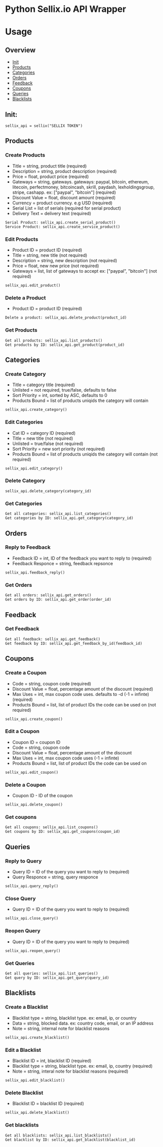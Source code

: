 # Python Sellix.io API Wrapper

# Usage

## Overview
- [Init](README.md#Init)
- [Products](README.md#Products)
- [Categories](README.md#Categories)
- [Orders](README.md#Orders)
- [Feedback](README.md#Feedback)
- [Coupons](README.md#Coupons)
- [Queries](README.md#Queries)
- [Blacklists](README.md#Blacklists)

## Init:
```
sellix_api = sellix("SELLIX TOKEN")
```

## Products

### Create Products

- Title = string, product title (required)
- Description = string, product description (required)
- Price = float, product price (required)
- Gateways = string, gateways. gateways: paypal, bitcoin, ethereum, litecoin, perfectmoney, bitcoincash, skrill, paydash, lexholdingsgroup, stripe, cashapp. ex: ["paypal", "bitcoin"] (required)
- Discount Value = float, discount amount (required)
- Currency = product currency. e.g USD (required)
- Serial List = list of serials (required for serial product)
- Delivery Text = delivery text (required)

```
Serial Product: sellix_api.create_serial_product()
Service Product: sellix_api.create_service_product()
```

### Edit Products
- Product ID = product ID (required)
- Title = string, new title (not required)
- Description = string, new description (not required)
- Price = float, new new price (not required)
- Gateways = list, list of gateways to accept ex: ["paypal", "bitcoin"] (not required)

```
sellix_api.edit_product()
```

### Delete a Product
- Product ID = product ID (required)

```
Delete a product: sellix_api.delete_product(product_id)
```

### Get Products
```
Get all products: sellix_api.list_products()
Get products by ID: sellix_api.get_product(product_id)
```

## Categories

### Create Category
- Title = category title (required)
- Unlisted = not required, true/false, defaults to false
- Sort Priority = int, sorted by ASC, defaults to 0
- Products Bound = list of products uniqids the category will contain

```
sellix_api.create_category()
```

### Edit Categories
- Cat ID = category ID (required)
- Title = new title (not required)
- Unlisted = true/false (not required)
- Sort Priority = new sort priority (not required)
- Products Bound = list of products uniqids the category will contain (not required)

```
sellix_api.edit_category()
```

### Delete Category
```
sellix_api.delete_category(category_id)
```

### Get Categories
```
Get all categories: sellix_api.list_categories()
Get categories by ID: sellix_api.get_category(category_id)
```

## Orders

### Reply to Feedback
- Feedback ID = int, ID of the feedback you want to reply to (required)
- Feedback Responce = string, feedback repsonce
```
sellix_api.feedback_reply()
```

### Get Orders
```
Get all orders: sellix_api.get_orders()
Get orders by ID: sellix_api.get_order(order_id)
```

## Feedback

### Get Feedback
```
Get all feedback: sellix_api.get_feedback()
Get feedback by ID: sellix_api.get_feedback_by_id(feedback_id)
```

## Coupons

### Create a Coupon
- Code = string, coupon code (required)
- Discount Value = float, percentage amount of the discount (required)
- Max Uses = int, max coupon code uses. defaults to -d (-1 = infinte) (required)
- Products Bound = list, list of product IDs the code can be used on (not required)

```
sellix_api.create_coupon()
```

### Edit a Coupon
- Coupon ID = coupon ID
- Code = string, coupon code
- Discount Value = float, percentage amount of the discount
- Max Uses = int, max coupon code uses (-1 = infinte)
- Products Bound = list, list of product IDs the code can be used on

```
sellix_api.edit_coupon()
```

### Delete a Coupon
- Coupon ID - ID of the coupon

```
sellix_api.delete_coupon()
```

### Get coupons
```
Get all coupons: sellix_api.list_coupons()
Get coupons by ID: sellix_api.get_coupons(coupon_id)
```
## Queries

### Reply to Query
- Query ID = ID of the query you want to reply to (required)
- Query Responce = string, query responce

```
sellix_api.query_reply()
```

### Close Query
- Query ID = ID of the query you want to reply to (required)

```
sellix_api.close_query()
```

### Reopen Query
- Query ID = ID of the query you want to reply to (required)

```
sellix_api.reopen_query()
```

### Get Queries
```
Get all queries: sellix_api.list_queries()
Get query by ID: sellix_api.get_query(query_id)
```

## Blacklists

### Create a Blacklist 
- Blacklist type = string, blacklist type. ex: email, ip, or country
- Data = string, blocked data. ex: country code, email, or an IP address
- Note = string, internal note for blacklist reasons

```
sellix_api.create_blacklist()
```

### Edit a Blacklist
- Blacklist ID = int, blacklist ID (required)
- Blacklist type = string, blacklist type. ex: email, ip, country (required)
- Note = string, interal note for blacklist reasons (required)

```
sellix_api.edit_blacklist()
```

### Delete Blacklist
- Blacklist ID = blacklist ID (required)

```
sellix_api.delete_blacklist()
```

### Get blacklists
```
Get all blacklists: sellix_api.list_blacklists()
Get blacklist by ID: sellix_api.get_blacklist(blacklist_id)
```
